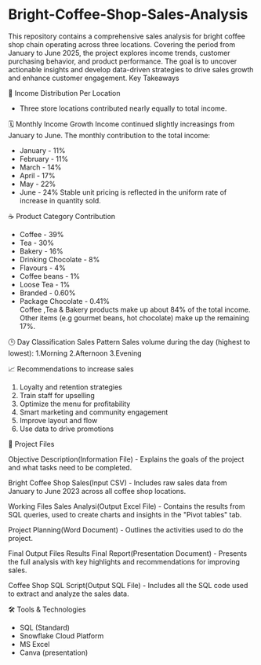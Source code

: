 # Bright-Coffee-Shop-Sales-Analysis
This repository contains a comprehensive sales analysis for bright coffee shop chain operating across three locations. Covering the period from January to June 2025, the project explores income trends, customer purchasing behavior, and product performance. The goal is to uncover actionable insights and develop data-driven strategies to drive sales growth and enhance customer engagement.
Key Takeaways

📍 Income Distribution Per Location
- Three store locations contributed nearly equally to total income.

🗓️ Monthly Income Growth
Income continued slightly increasings from January to June.
The monthly contribution to the total income:
- January - 11%
- February - 11%
- March - 14%
- April - 17%
- May - 22%
- June - 24%
Stable unit pricing is reflected in the uniform rate of increase in quantity sold.

☕ Product Category Contribution  
- Coffee - 39%
- Tea - 30%
- Bakery - 16%
- Drinking Chocolate - 8%
- Flavours - 4%
- Coffee beans - 1%
- Loose Tea - 1%
- Branded - 0.60%
- Package Chocolate - 0.41%<br>
Coffee ,Tea & Bakery products make up about 84% of the total income.
Other items (e.g gourmet beans, hot chocolate) make up the remaining 17%.

🕒 Day Classification Sales Pattern
Sales volume during the day (highest to lowest):
1.Morning
2.Afternoon
3.Evening

📈 Recommendations to increase sales
 1. Loyalty and retention strategies
 2. Train staff for upselling
 3. Optimize the menu for profitability
 4. Smart marketing and community engagement
 5. Improve layout and flow
 6. Use data to drive promotions

📂 Project Files

 Objective Description(Information File) -
    Explains the goals of the project and what tasks need to be completed.
    
 Bright Coffee Shop Sales(Input CSV) -
    Includes raw sales data from January to June 2023 across all coffee shop locations.

 Working Files
 Sales Analysi(Output Excel File) -
      Contains the results from SQL queries, used to create charts and insights in the "Pivot tables" tab.
      
 Project Planning(Word Document) -
    Outlines the activities used to do the project.

 Final Output Files
 Results Final Report(Presentation Document) -
    Presents the full analysis with key highlights and recommendations for improving sales.
    
 Coffee Shop SQL Script(Output SQL File) -
    Includes all the SQL code used to extract and analyze the sales data.

🛠️ Tools & Technologies
- SQL (Standard)
- Snowflake Cloud Platform
- MS Excel
- Canva (presentation)
